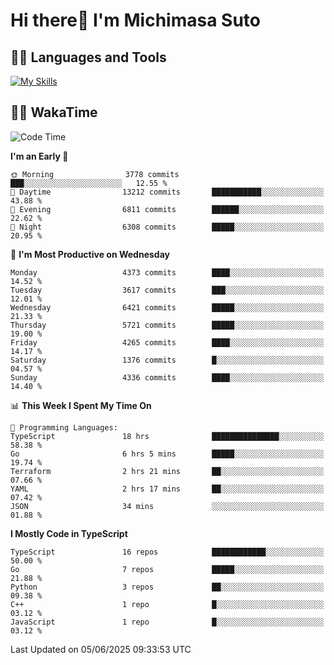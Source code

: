 # Hi there👋 I'm Michimasa Suto

## 🧑‍💻 Languages and Tools
[![My Skills](https://skillicons.dev/icons?i=ts,nextjs,react,go,python,aws,terraform)](https://skillicons.dev)

<!--
**Suto-Michimasa/Suto-Michimasa** is a ✨ _special_ ✨ repository because its `README.md` (this file) appears on your GitHub profile.

Here are some ideas to get you started:

- 🔭 I’m currently working on ...
- 🌱 I’m currently learning ...
- 👯 I’m looking to collaborate on ...
- 🤔 I’m looking for help with ...
- 💬 Ask me about ...
- 📫 How to reach me: ...
- 😄 Pronouns: ...
- ⚡ Fun fact: ...
-->
<!--
## 💎 Github Stats

<div>
  <img height="170" align="left" src="https://github-readme-stats.vercel.app/api?username=Suto-michimasa&count_private=true&show_icons=true&theme=dark" />
  <img height="170" src="https://github-readme-stats.vercel.app/api/top-langs/?username=Suto-michimasa&langs_count=8&layout=compact&theme=dark" />
</div>
-->
<!-- ## 🏆 GitHub Profile Trophy

<img width="800" src="https://github-profile-trophy.vercel.app/?username=Suto-michimasa&theme=onedark&no-frame=true"/>
 -->

## 🧑‍💻 WakaTime
<!--START_SECTION:waka-->
![Code Time](http://img.shields.io/badge/Code%20Time-924%20hrs%2038%20mins-blue)

**I'm an Early 🐤** 

```text
🌞 Morning                3778 commits        ███░░░░░░░░░░░░░░░░░░░░░░   12.55 % 
🌆 Daytime                13212 commits       ███████████░░░░░░░░░░░░░░   43.88 % 
🌃 Evening                6811 commits        ██████░░░░░░░░░░░░░░░░░░░   22.62 % 
🌙 Night                  6308 commits        █████░░░░░░░░░░░░░░░░░░░░   20.95 % 
```
📅 **I'm Most Productive on Wednesday** 

```text
Monday                   4373 commits        ████░░░░░░░░░░░░░░░░░░░░░   14.52 % 
Tuesday                  3617 commits        ███░░░░░░░░░░░░░░░░░░░░░░   12.01 % 
Wednesday                6421 commits        █████░░░░░░░░░░░░░░░░░░░░   21.33 % 
Thursday                 5721 commits        █████░░░░░░░░░░░░░░░░░░░░   19.00 % 
Friday                   4265 commits        ████░░░░░░░░░░░░░░░░░░░░░   14.17 % 
Saturday                 1376 commits        █░░░░░░░░░░░░░░░░░░░░░░░░   04.57 % 
Sunday                   4336 commits        ████░░░░░░░░░░░░░░░░░░░░░   14.40 % 
```


📊 **This Week I Spent My Time On** 

```text
💬 Programming Languages: 
TypeScript               18 hrs              ███████████████░░░░░░░░░░   58.38 % 
Go                       6 hrs 5 mins        █████░░░░░░░░░░░░░░░░░░░░   19.74 % 
Terraform                2 hrs 21 mins       ██░░░░░░░░░░░░░░░░░░░░░░░   07.66 % 
YAML                     2 hrs 17 mins       ██░░░░░░░░░░░░░░░░░░░░░░░   07.42 % 
JSON                     34 mins             ░░░░░░░░░░░░░░░░░░░░░░░░░   01.88 % 
```

**I Mostly Code in TypeScript** 

```text
TypeScript               16 repos            ████████████░░░░░░░░░░░░░   50.00 % 
Go                       7 repos             █████░░░░░░░░░░░░░░░░░░░░   21.88 % 
Python                   3 repos             ██░░░░░░░░░░░░░░░░░░░░░░░   09.38 % 
C++                      1 repo              █░░░░░░░░░░░░░░░░░░░░░░░░   03.12 % 
JavaScript               1 repo              █░░░░░░░░░░░░░░░░░░░░░░░░   03.12 % 
```




 Last Updated on 05/06/2025 09:33:53 UTC
<!--END_SECTION:waka-->
